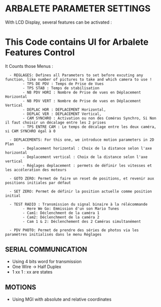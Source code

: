 # ARBALETE PARAMETER SETTINGS

With LCD Display, several features can be activated : 

# This Code contains UI for Arbalete Features Control
It Counts those Menus :

      - REGLAGES: Defines all Parameters to set before excuting any function, like number of pictures to take and which camera to use !
            - TPS DE PDV : Temps de Prise de Vues
            - TPS STAB : Temps de stabilisation
            - NB PDV HORI : Nombre de Prise de vues en Déplacement Horizontal
            - NB PDV VERT : Nombre de Prise de vues en Déplacement Vertical
            - DEPLAC HOR : DEPLACEMENT Horizontal, 
            - DEPLAC VER : DEPLACEMENT Vertical,
            - CAM SYNCHRO : Activation ou non des Coméras Synchro, Si Non il faut choisir un décalage entre les 2 prises
            - TPS ENTRE CAM : Le temps de décalage entre les deux caméra, si CAM SYNCHRO égal à 0 
      
      - DEPLACEMENTS: For this one, we introduce motion parameters in 2D Plan
            - Deplacement horizontal : Choix de la distance selon l'axe horizontal
            - Deplacement vertical : Choix de la distance selon l'axe vertical
            - Réglages deplacement : permets de définir les vitesses et les accéleration des moteurs
      
      - GOTO ZERO: Permet de faire un reset de positions, et revenir aux positions initiales par défaut
    
      - SET ZERO: Permet de définir la position actuelle comme position initial

      - TEST RADIO : Transmission du signal binaire à la rélécommande
            - Here We Go: Emmission d'un son Mario Tunes
            - Cam1: Déclenchment de la caméra 1 
            - Cam2: Déclenchment de la caméra 2
            - Cam 1 & 2: Déclenchement des 2 Caméras simultanément
      
      - PDV PHOTO: Permet de prendre des séries de photos via les paramètres initialisés dans le menu Réglages

## SERIAL COMMUNICATION 
- Using 4 bits word for transmission 
- One Wire -> Half Duplex
- 1 xx 1 : xx are states

## MOTIONS
- Using MGI with absolute and relative coordinates
